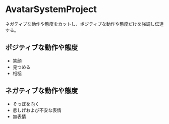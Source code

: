 # AvatarSystemProject
ネガティブな動作や態度をカットし、ポジティブな動作や態度だけを強調し伝達する。
## ポジティブな動作や態度
- 笑顔
- 見つめる
- 相槌
## ネガティブな動作や態度
- そっぽを向く
- 悲しげおよび不安な表情
- 無表情
